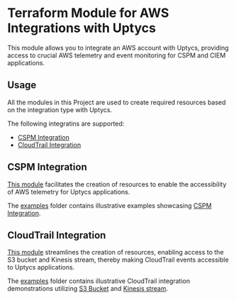 # Terraform Module for AWS Integrations with Uptycs

This module allows you to integrate an AWS account with Uptycs, providing access to crucial AWS telemetry and event monitoring for CSPM and CIEM applications.

## Usage

All the modules in this Project are used to create required resources based on the integration type with Uptycs.

The following integratins are supported:

- [CSPM Integration](modules/cspm_integration)
- [CloudTrail Integration](modules/cloudtrail_integration)

## CSPM Integration

[This module](modules/cspm_integration) facilitates the creation of resources to enable the accessibility of AWS telemetry for Uptycs applications.

The [examples](examples) folder contains illustrative examples showcasing [CSPM Integration](examples/cspm_integration).

## CloudTrail Integration

[This module](modules/cloudtrail_integration) streamlines the creation of resources, enabling access to the S3 bucket and Kinesis stream, thereby making CloudTrail events accessible to Uptycs applications.

The [examples](examples) folder contains illustrative CloudTrail integration demonstrations utilizing [S3 Bucket](examples/cloudtrail_integration_s3) and [Kinesis stream](examples/cloudtrail_integration_kinesis).
